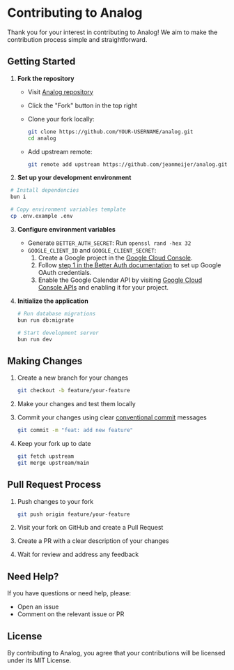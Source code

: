 # Contributing to Analog

Thank you for your interest in contributing to Analog! We aim to make the contribution process simple and straightforward.

## Getting Started

1. **Fork the repository**

   - Visit [Analog repository](https://github.com/jeanmeijer/analog)
   - Click the "Fork" button in the top right
   - Clone your fork locally:

     ```bash
     git clone https://github.com/YOUR-USERNAME/analog.git
     cd analog
     ```

   - Add upstream remote:

     ```bash
     git remote add upstream https://github.com/jeanmeijer/analog.git
     ```

2. **Set up your development environment**

```bash
 # Install dependencies
 bun i

 # Copy environment variables template
 cp .env.example .env
```

3. **Configure environment variables**

   - Generate `BETTER_AUTH_SECRET`: Run `openssl rand -hex 32`
   - `GOOGLE_CLIENT_ID` and `GOOGLE_CLIENT_SECRET`:
     1. Create a Google project in the [Google Cloud Console](https://console.cloud.google.com/).
     2. Follow [step 1 in the Better Auth documentation](https://www.better-auth.com/docs/authentication/google) to set up Google OAuth credentials.
     3. Enable the Google Calendar API by visiting [Google Cloud Console APIs](https://console.cloud.google.com/apis/library/calendar-json.googleapis.com) and enabling it for your project.

4. **Initialize the application**

   ```bash
   # Run database migrations
   bun run db:migrate

   # Start development server
   bun run dev
   ```

## Making Changes

1. Create a new branch for your changes

   ```bash
   git checkout -b feature/your-feature
   ```

2. Make your changes and test them locally

3. Commit your changes using clear [conventional commit](https://www.conventionalcommits.org/en/v1.0.0/) messages

   ```bash
   git commit -m "feat: add new feature"
   ```

4. Keep your fork up to date

   ```bash
   git fetch upstream
   git merge upstream/main
   ```

## Pull Request Process

1. Push changes to your fork

   ```bash
   git push origin feature/your-feature
   ```

2. Visit your fork on GitHub and create a Pull Request
3. Create a PR with a clear description of your changes
4. Wait for review and address any feedback

## Need Help?

If you have questions or need help, please:

- Open an issue
- Comment on the relevant issue or PR

## License

By contributing to Analog, you agree that your contributions will be licensed under its MIT License.
